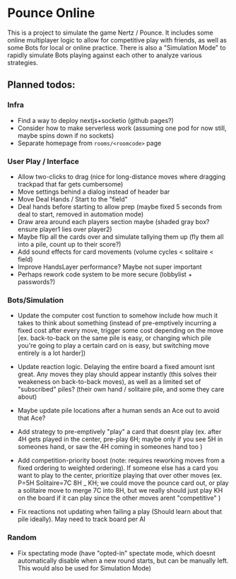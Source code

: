 # Pounce Online

This is a project to simulate the game Nertz / Pounce. It includes some online multiplayer logic to allow for competitive play with friends, as well as some Bots for local or online practice. There is also a "Simulation Mode" to rapidly simulate Bots playing against each other to analyze various strategies.

## Planned todos:

### Infra

- Find a way to deploy nextjs+socketio (github pages?)
- Consider how to make serverless work (assuming one pod for now still, maybe spins down if no sockets)
- Separate homepage from `rooms/<roomcode>` page

### User Play / Interface

- Allow two-clicks to drag (nice for long-distance moves where dragging trackpad that far gets cumbersome)
- Move settings behind a dialog instead of header bar
- Move Deal Hands / Start to the "field"
- Deal hands before starting to allow prep (maybe fixed 5 seconds from deal to start, removed in automation mode)
- Draw area around each players section maybe (shaded gray box? ensure player1 lies over player2)
- Maybe flip all the cards over and simulate tallying them up (fly them all into a pile, count up to their score?)
- Add sound effects for card movements (volume cycles < solitaire < field)
- Improve HandsLayer performance? Maybe not super important
- Perhaps rework code system to be more secure (lobbylist + passwords?)

### Bots/Simulation

- Update the computer cost function to somehow include how much it takes to think about something (instead of pre-emptively incurring a fixed cost after every move, trigger some cost depending on the move [ex. back-to-back on the same pile is easy, or changing which pile you're going to play a certain card on is easy, but switching move entirely is a lot harder])

- Update reaction logic. Delaying the entire board a fixed amount isnt great. Any moves they play should appear instantly (this solves their weakeness on back-to-back moves), as well as a limited set of "subscribed" piles? (their own hand / solitaire pile, and some they care about)

- Maybe update pile locations after a human sends an Ace out to avoid that Ace?

- Add strategy to pre-emptively "play" a card that doesnt play (ex. after 4H gets played in the center, pre-play 6H; maybe only if you see 5H in someones hand, or saw the 4H coming in someones hand too )

- Add competition-priority boost (note: requires reworking moves from a fixed ordering to weighted ordering). If someone else has a card you want to play to the center, prioritize playing that over other moves (ex. P=5H Solitaire=7C 8H \_ KH; we could move the pounce card out, or play a solitaire move to merge 7C into 8H, but we really should just play KH on the board if it can play since the other moves arent "competitive" )

- Fix reactions not updating when failing a play (Should learn about that pile ideally). May need to track board per AI

### Random

- Fix spectating mode (have "opted-in" spectate mode, which doesnt automatically disable when a new round starts, but can be manually left. This would also be used for Simulation Mode)
